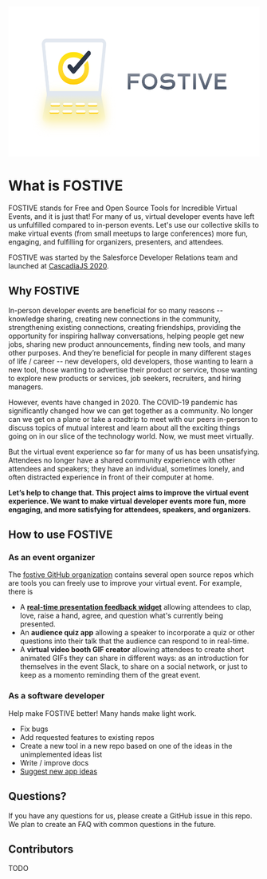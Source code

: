<p align="center">
<img src="images/logotype-horizontal.png" name="FOSTIVE header image" height="300px"/>
</p>

# What is FOSTIVE

FOSTIVE stands for Free and Open Source Tools for Incredible Virtual Events, and it is just that! For many of us, virtual developer events have left us unfulfilled compared to in-person events. Let's use our collective skills to make virtual events (from small meetups to large conferences) more fun, engaging, and fulfilling for organizers, presenters, and attendees.

FOSTIVE was started by the Salesforce Developer Relations team and launched at [CascadiaJS 2020](https://2020.cascadiajs.com).

## Why FOSTIVE

In-person developer events are beneficial for so many reasons -- knowledge sharing, creating new connections in the community, strengthening existing connections, creating friendships, providing the opportunity for inspiring hallway conversations, helping people get new jobs, sharing new product announcements, finding new tools, and many other purposes. And they’re beneficial for people in many different stages of life / career -- new developers, old developers, those wanting to learn a new tool, those wanting to advertise their product or service, those wanting to explore new products or services, job seekers, recruiters, and hiring managers.

However, events have changed in 2020. The COVID-19 pandemic has significantly changed how we can get together as a community. No longer can we get on a plane or take a roadtrip to meet with our peers in-person to discuss topics of mutual interest and learn about all the exciting things going on in our slice of the technology world. Now, we must meet virtually.

But the virtual event experience so far for many of us has been unsatisfying. Attendees no longer have a shared community experience with other attendees and speakers; they have an individual, sometimes lonely, and often distracted experience in front of their computer at home.

**Let’s help to change that. This project aims to improve the virtual event experience. We want to make virtual developer events more fun, more engaging, and more satisfying for attendees, speakers, and organizers.**

## How to use FOSTIVE

### As an event organizer

The [fostive GitHub organization](https://www.github.com/fostive) contains several open source repos which are tools  you can freely use to improve your virtual event. For example, there is

* A [**real-time presentation feedback widget**](https://github.com/fostive/emote-server) allowing attendees to clap, love, raise a hand, agree, and question what's currently being presented.
* An **audience quiz app** allowing a speaker to incorporate a quiz or other questions into their talk that the audience can respond to in real-time.
* A **virtual video booth GIF creator** allowing attendees to create short animated GIFs they can share in different ways: as an introduction for themselves in the event Slack, to share on a social network, or just to keep as a momento reminding them of the great event.

### As a software developer

Help make FOSTIVE better! Many hands make light work.

* Fix bugs
* Add requested features to existing repos
* Create a new tool in a new repo based on one of the ideas in the unimplemented ideas list
* Write / improve docs
* [Suggest new app ideas](https://github.com/fostive/unimplemented-ideas)

## Questions?

If you have any questions for us, please create a GitHub issue in this repo. We plan to create an FAQ with common questions in the future.

## Contributors

TODO
